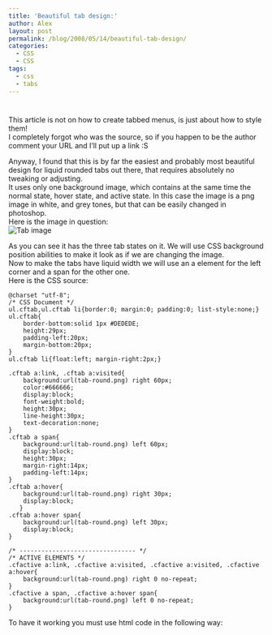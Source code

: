 ```yaml
---
title: 'Beautiful tab design:'
author: Alex
layout: post
permalink: /blog/2008/05/14/beautiful-tab-design/
categories:
  - CSS
  - CSS
tags:
  - css
  - tabs
---
```

# 

This article is not on how to create tabbed menus, is just about how to style them!  
I completely forgot who was the source, so if you happen to be the author comment your URL and I’ll put up a link :S

Anyway, I found that this is by far the easiest and probably most beautiful design for liquid rounded tabs out there, that requires absolutely no tweaking or adjusting.  
It uses only one background image, which contains at the same time the normal state, hover state, and active state. In this case the image is a png image in white, and grey tones, but that can be easily changed in photoshop.  
Here is the image in question:  
![Tab image][1]

 [1]: http://urbanoalvarez.es/blog/wp-content/uploads/2008/05/tab-round.png "Tab image"

As you can see it has the three tab states on it. We will use CSS background position abilities to make it look as if we are changing the image.  
Now to make the tabs have liquid width we will use an a element for the left corner and a span for the other one.  
Here is the CSS source:

    @charset "utf-8";
    /* CSS Document */
    ul.cftab,ul.cftab li{border:0; margin:0; padding:0; list-style:none;}
    ul.cftab{
	    border-bottom:solid 1px #DEDEDE;
	    height:29px;
	    padding-left:20px;
	    margin-bottom:20px;
    }
    ul.cftab li{float:left; margin-right:2px;}
    
    .cftab a:link, .cftab a:visited{
	    background:url(tab-round.png) right 60px;
	    color:#666666;
	    display:block;
	    font-weight:bold;
	    height:30px;
	    line-height:30px;
	    text-decoration:none;
    }
    .cftab a span{
	    background:url(tab-round.png) left 60px;
	    display:block;
	    height:30px;
	    margin-right:14px;
	    padding-left:14px;
    }
    .cftab a:hover{
	    background:url(tab-round.png) right 30px;
	    display:block;
	   }
    .cftab a:hover span{
	    background:url(tab-round.png) left 30px;
	    display:block;
    }
    
    /* -------------------------------- */
    /* ACTIVE ELEMENTS */
    .cfactive a:link, .cfactive a:visited, .cfactive a:visited, .cfactive a:hover{
    	background:url(tab-round.png) right 0 no-repeat;
    }
    .cfactive a span, .cfactive a:hover span{
    	background:url(tab-round.png) left 0 no-repeat;
    }

To have it working you must use html code in the following way: